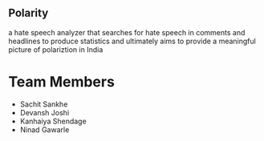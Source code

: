 <!-- # ADA-Assess-Develop-Advance -->
## Polarity

a hate speech analyzer that searches for hate speech in comments and headlines to produce statistics and ultimately aims to provide a meaningful picture of polariztion in India

# Team Members

- Sachit Sankhe
- Devansh Joshi
- Kanhaiya Shendage
- Ninad Gawarle
